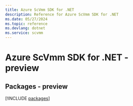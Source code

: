 ```yaml
---
title: Azure ScVmm SDK for .NET
description: Reference for Azure ScVmm SDK for .NET
ms.date: 05/27/2024
ms.topic: reference
ms.devlang: dotnet
ms.service: scvmm
---
```

# Azure ScVmm SDK for .NET - preview
## Packages - preview
[!INCLUDE [packages](scvmm-index.md)]